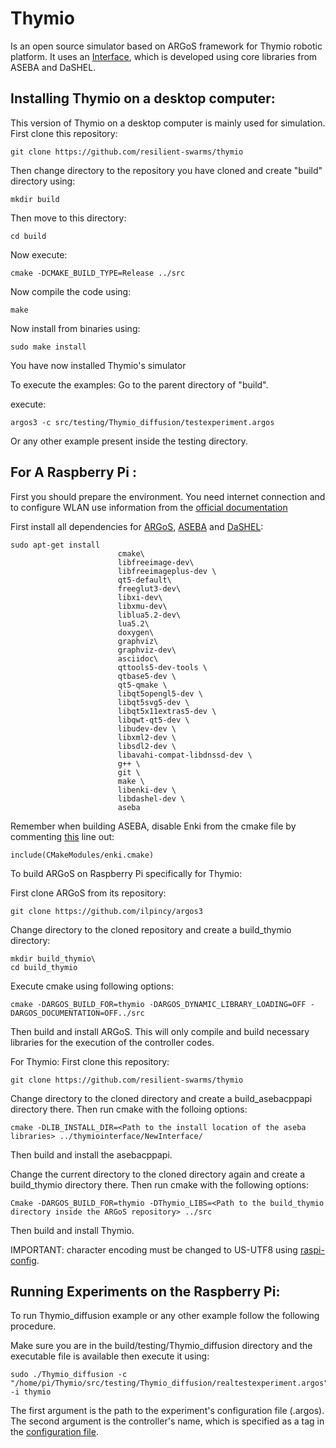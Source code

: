 # Thymio

Is an open source simulator based on ARGoS framework for Thymio robotic platform. It uses an [Interface](https://github.com/daneshtarapore/AsebaCppInterface), which is developed using core libraries from ASEBA and DaSHEL.

## Installing Thymio on a desktop computer:
This version of Thymio on a desktop computer is mainly used for simulation.
First clone this repository:

	git clone https://github.com/resilient-swarms/thymio

Then change directory to the repository you have cloned and create "build" directory using:

    mkdir build
    
Then move to this directory:

    cd build
    
Now execute:

    cmake -DCMAKE_BUILD_TYPE=Release ../src
    
Now compile the code using:

    make
    
Now install from binaries using:

    sudo make install
    
You have now installed Thymio's simulator

To execute the examples:
Go to the parent directory of "build".

execute:

    argos3 -c src/testing/Thymio_diffusion/testexperiment.argos

Or any other example present inside the testing directory.

## For A Raspberry Pi :
First you should prepare the environment. You need internet connection and to configure WLAN use information from the [official documentation](https://www.raspberrypi.org/documentation/configuration/wireless/wireless-cli.md)

First install all dependencies for [ARGoS](https://github.com/ilpincy/argos3), [ASEBA](https://github.com/aseba-community/aseba) and [DaSHEL](https://github.com/aseba-community/dashel):

	sudo apt-get install
                            cmake\
                            libfreeimage-dev\
                            libfreeimageplus-dev \
                            qt5-default\
                            freeglut3-dev\
                            libxi-dev\
                            libxmu-dev\
                            liblua5.2-dev\
                            lua5.2\
                            doxygen\
                            graphviz\
                            graphviz-dev\
                            asciidoc\
                            qttools5-dev-tools \
                            qtbase5-dev \
                            qt5-qmake \
                            libqt5opengl5-dev \
                            libqt5svg5-dev \
                            libqt5x11extras5-dev \
                            libqwt-qt5-dev \
                            libudev-dev \
                            libxml2-dev \
                            libsdl2-dev \
                            libavahi-compat-libdnssd-dev \
                            g++ \
                            git \
                            make \
                            libenki-dev \
                            libdashel-dev \
                            aseba 

Remember when building ASEBA, disable Enki from the cmake file by commenting [this](https://github.com/aseba-community/aseba/blob/85c2b3a679cb4137e24afaf88c55067c0f65eac7/CMakeLists.txt#L22) line out:

    include(CMakeModules/enki.cmake)

To build ARGoS on Raspberry Pi specifically for Thymio:

First clone ARGoS from its repository:

	git clone https://github.com/ilpincy/argos3

Change directory to the cloned repository and create a build_thymio directory:

	mkdir build_thymio\
	cd build_thymio

Execute cmake using following options:

    cmake -DARGOS_BUILD_FOR=thymio -DARGOS_DYNAMIC_LIBRARY_LOADING=OFF -DARGOS_DOCUMENTATION=OFF../src 

Then build and install ARGoS. This will only compile and build necessary libraries for the execution of the controller codes.


For Thymio:
First clone this repository:

	git clone https://github.com/resilient-swarms/thymio

Change directory to the cloned directory and create a build_asebacppapi directory there. Then run cmake with the folloing options:

    cmake -DLIB_INSTALL_DIR=<Path to the install location of the aseba libraries> ../thymiointerface/NewInterface/

Then build and install the asebacppapi.

Change the current directory to the cloned directory again and create a build_thymio directory there. Then run cmake with the following options:

    Cmake -DARGOS_BUILD_FOR=thymio -DThymio_LIBS=<Path to the build_thymio directory inside the ARGoS repository> ../src

Then build and install Thymio.

IMPORTANT: character encoding must be changed to US-UTF8 using [raspi-config](https://www.raspberrypi.org/documentation/configuration/raspi-config.md).

## Running Experiments on the Raspberry Pi:

To run Thymio_diffusion example or any other example follow the following procedure.

Make sure you are in the build/testing/Thymio_diffusion directory and the executable file is available then execute it using:

    sudo ./Thymio_diffusion -c "/home/pi/Thymio/src/testing/Thymio_diffusion/realtestexperiment.argos" -i thymio

The first argument is the path to the experiment's configuration file (.argos). The second argument is the controller's name, which is specified as a tag in the [configuration file](https://github.com/daneshtarapore/Thymio/blob/6ab255c84a1a258e4a0cf1bd8c7dead4feb64bf1/src/testing/Thymio_diffusion/testexperiment.argos#L19).


